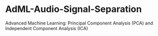 # AdML-Audio-Signal-Separation
Advanced Machine Learning: Principal Component Analysis (PCA) and Independent Component Analysis (ICA)
